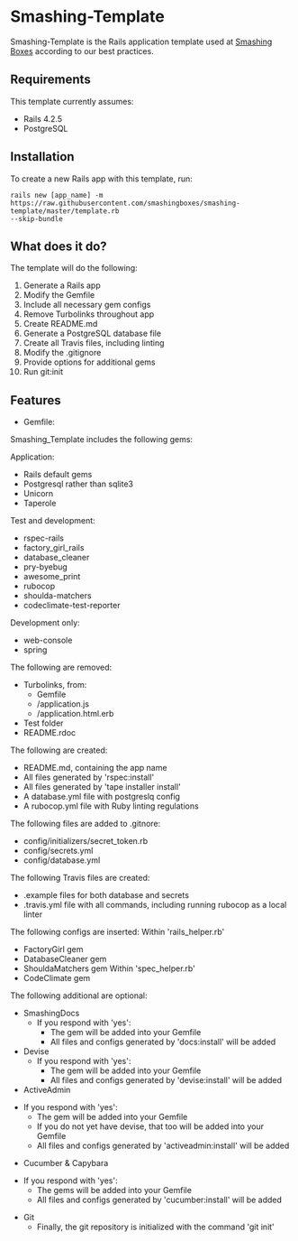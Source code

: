 # Smashing-Template

Smashing-Template is the Rails application template used at
[Smashing Boxes](https://smashingboxes.com/) according to our best practices.

## Requirements
This template currently assumes:
  - Rails 4.2.5
  - PostgreSQL

## Installation
To create a new Rails app with this template, run:
```
rails new [app_name] -m https://raw.githubusercontent.com/smashingboxes/smashing-template/master/template.rb
--skip-bundle
```

## What does it do?
The template will do the following:
  1. Generate a Rails app
  2. Modify the Gemfile
  3. Include all necessary gem configs
  4. Remove Turbolinks throughout app
  5. Create README.md
  6. Generate a PostgreSQL database file
  7. Create all Travis files, including linting
  8. Modify the .gitignore
  9. Provide options for additional gems
  10. Run git:init

## Features

* Gemfile:

Smashing_Template includes the following gems:

  Application:
  - Rails default gems
  - Postgresql rather than sqlite3
  - Unicorn
  - Taperole

  Test and development:
  - rspec-rails
  - factory_girl_rails
  - database_cleaner
  - pry-byebug
  - awesome_print
  - rubocop
  - shoulda-matchers
  - codeclimate-test-reporter

  Development only:
  - web-console
  - spring

The following are removed:
* Turbolinks, from:
  - Gemfile
  - /application.js
  - /application.html.erb
* Test folder
* README.rdoc

The following are created:
* README.md, containing the app name
* All files generated by 'rspec:install'
* All files generated by 'tape installer install'
* A database.yml file with postgreslq config
* A rubocop.yml file with Ruby linting regulations

The following files are added to .gitnore:
* config/initializers/secret_token.rb
* config/secrets.yml
* config/database.yml

The following Travis files are created:
* .example files for both database and secrets
* .travis.yml file with all commands, including running rubocop as a local linter

The following configs are inserted:
Within 'rails_helper.rb'
* FactoryGirl gem
* DatabaseCleaner gem
* ShouldaMatchers gem
Within 'spec_helper.rb'
* CodeClimate gem

The following additional are optional:
* SmashingDocs
  - If you respond with 'yes':
    - The gem will be added into your Gemfile
    - All files and configs generated by 'docs:install' will be added
* Devise
  - If you respond with 'yes':
    - The gem will be added into your Gemfile
    - All files and configs generated by 'devise:install' will be added
* ActiveAdmin
- If you respond with 'yes':
  - The gem will be added into your Gemfile
  - If you do not yet have devise, that too will be added into your Gemfile
  - All files and configs generated by 'activeadmin:install' will be added
* Cucumber & Capybara
- If you respond with 'yes':
  - The gems will be added into your Gemfile
  - All files and configs generated by 'cucumber:install' will be added

* Git
  - Finally, the git repository is initialized with the command 'git init'
